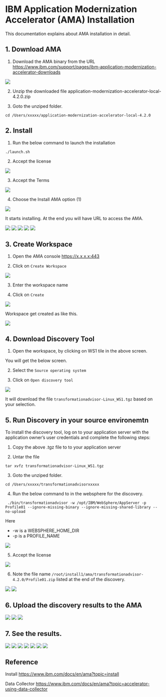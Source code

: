 # IBM Application Modernization Accelerator (AMA) Installation

This documentation explains about AMA installation in detail.

## 1. Download AMA

1. Download the AMA binary from the URL https://www.ibm.com/support/pages/ibm-application-modernization-accelerator-downloads

<img src="images/img-11.png">

2. Unzip the downloaded file application-modernization-accelerator-local-4.2.0.zip

3. Goto the unziped folder.

```
cd /Users/xxxxx/application-modernization-accelerator-local-4.2.0
```

## 2. Install

1. Run the below command to launch the installation

```
./launch.sh
```

2. Accept the license

<img src="images/img-12.png">

3. Accept the Terms

<img src="images/img-13.png">

4. Choose the Install AMA option (1)

<img src="images/img-14.png">

It starts installing. At the end you will have URL to access the AMA.

<img src="images/img-15.png">
<img src="images/img-16.png">
<img src="images/img-17.png">
<img src="images/img-18.png">
<img src="images/img-19.png">

## 3. Create Workspace 

1. Open the AMA console https://x.x.x.x:443

2. Click on `Create Workspace` 

<img src="images/img-40.png">

3. Enter the workspace name

4. Click on  `Create`

<img src="images/img-41.png">

Workspace get created as like this.

<img src="images/img-42.png">

## 4. Download Discovery Tool

1. Open the workspace, by clicking on WS1 tile in the above screen.

You will get the below screen.  

2. Select the `Source operating system`

3. Click on `Open discovery tool`

<img src="images/img-43.png">

It will download the file `transformationadvisor-Linux_WS1.tgz` based on your selection.

## 5. Run Discovery in your source environemtn

To install the discovery tool, log on to your application server with the application owner’s user credentials and complete the following steps:

1. Copy the above .tgz file to to your application server

2. Untar the file

```
tar xvfz transformationadvisor-Linux_WS1.tgz
```

3. Goto the unziped folder.

```
cd /Users/xxxxx/transformationadvisorxxxxx
```

4. Run the below command to in the websphere for the discovery.

```
 ./bin/transformationadvisor -w /opt/IBM/WebSphere/AppServer -p Profile01 --ignore-missing-binary --ignore-missing-shared-library --no-upload
```
Here 
- -w is a WEBSPHERE_HOME_DIR
- -p is a PROFILE_NAME

<img src="images/img-20.png">

5. Accept the license

<img src="images/img-21.png">

6. Note the file name `/root/install1/ama/transformationadvisor-4.2.0/Profile01.zip` listed at the end of the discovery.

<img src="images/img-22.png">
<img src="images/img-23.png">

## 6. Upload the discovery results to the AMA

<img src="images/img-24.png">
<img src="images/img-45.png">
<img src="images/img-25.png">

## 7. See the results.

<img src="images/img-26.png">
<img src="images/img-27.png">
<img src="images/img-28.png">
<img src="images/img-29.png">
<img src="images/img-30.png">
<img src="images/img-31.png">
<img src="images/img-32.png">

## Reference

Install
https://www.ibm.com/docs/en/ama?topic=install

Data Collector
https://www.ibm.com/docs/en/ama?topic=accelerator-using-data-collector
